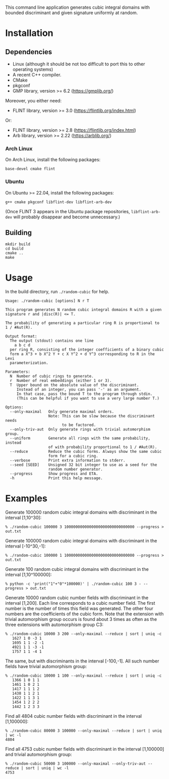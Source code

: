 This command line application generates cubic integral domains with bounded discriminant and given signature uniformly at random.

# Installation

## Dependencies

- Linux (although it should be not too difficult to port this to other operating systems)
- A recent C++ compiler.
- CMake
- pkgconf
- GMP library, version >= 6.2 (https://gmplib.org/)

Moreover, you either need:

- FLINT library, version >= 3.0 (https://flintlib.org/index.html)

Or:

- FLINT library, version >= 2.8 (https://flintlib.org/index.html)
- Arb library, version >= 2.22 (https://arblib.org/)

### Arch Linux

On Arch Linux, install the following packages:

```
base-devel cmake flint
```

### Ubuntu

On Ubuntu >= 22.04, install the following packages:

```
g++ cmake pkgconf libflint-dev libflint-arb-dev
```
(Once FLINT 3 appears in the Ubuntu package repositories, `libflint-arb-dev` will probably disappear and become unnecessary.)

## Building

```
mkdir build
cd build
cmake ..
make
```

# Usage

In the build directory, run `./random-cubic` for help.

```
Usage: ./random-cubic [options] N r T

This program generates N random cubic integral domains R with a given
signature r and |disc(R)| <= T.

The probability of generating a particular ring R is proportional to
1 / #Aut(R).

Output format:
  The output (stdout) contains one line
    a b c d
  per ring R, consisting of the integer coefficients of a binary cubic
  form a X^3 + b X^2 Y + c X Y^2 + d Y^3 corresponding to R in the Levi
  parameterization.

Parameters:
  N  Number of cubic rings to generate.
  r  Number of real embeddings (either 1 or 3).
  T  Upper bound on the absolute value of the discriminant.
     Instead of an integer, you can pass '-' as an argument.
     In that case, pass the bound T to the program through stdin.
     (This can be helpful if you want to use a very large number T.)

Options:
  --only-maximal   Only generate maximal orders.
                   Note: This can be slow because the discriminant needs
                         to be factored.
  --only-triv-aut  Only generate rings with trivial automorphism group.
  --uniform        Generate all rings with the same probability, instead
                   of with probability proportional to 1 / #Aut(R).
  --reduce         Reduce the cubic forms. Always show the same cubic
                   form for a cubic ring.
  --verbose        Print extra information to stderr.
  --seed [SEED]    Unsigned 32 bit integer to use as a seed for the
                   random number generator.
  --progress       Show progress and ETA.
  -h               Print this help message.
```

# Examples

Generate 100000 random cubic integral domains with discriminant in the interval [1,10^30]:
```
% ./random-cubic 100000 3 1000000000000000000000000000000 --progress > out.txt
```

Generate 100000 random cubic integral domains with discriminant in the interval [-10^30,-1]:
```
% ./random-cubic 100000 1 1000000000000000000000000000000 --progress > out.txt
```

Generate 100 random cubic integral domains with discriminant in the interval [1,10^100000]:
```
% python -c 'print("1"+"0"*100000)' | ./random-cubic 100 3 - --progress > out.txt
```

Generate 10000 random cubic number fields with discriminant in the interval [1,200]. Each line corresponds to a cubic number field. The first number is the number of times this field was generated. The other four numbers are the coefficients of the cubic form. Note that the extension with trivial automorphism group occurs is found about 3 times as often as the three extensions with automorphism group C3:
```
% ./random-cubic 10000 3 200 --only-maximal --reduce | sort | uniq -c
   1627 1 0 -3 1
   1695 1 1 -2 -1
   4921 1 1 -3 -1
   1757 1 1 -4 1
```

The same, but with discriminants in the interval [-100,-1]. All such number fields have trivial automorphism group:
```
% ./random-cubic 10000 1 100 --only-maximal --reduce | sort | uniq -c
   1366 1 0 1 1
   1461 1 0 2 1
   1417 1 1 1 2
   1438 1 1 2 1
   1422 1 1 3 1
   1454 1 2 2 2
   1442 1 2 3 3
```

Find all 4804 cubic number fields with discriminant in the interval [1,100000]:
```
% ./random-cubic 80000 3 100000 --only-maximal --reduce | sort | uniq | wc -l
4804
```

Find all 4753 cubic number fields with discriminant in the interval [1,100000] and trivial automorphism group:
```
% ./random-cubic 50000 3 100000 --only-maximal --only-triv-aut --reduce | sort | uniq | wc -l
4753
```
